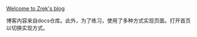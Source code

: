 [Welcome to Zrek's blog](https://zhangruize.github.io/index.html)

博客内容来自docs仓库。此外，为了练习，使用了多种方式实现页面。打开首页以切换实现方式。
